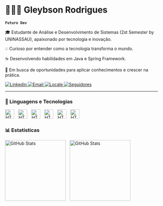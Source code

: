 # 👨🏽‍💻 Gleybson Rodrigues

**`Futuro Dev`**

🎓 Estudante de Análise e Desenvolvimento de Sistemas (2st Semester by UNINASSAU), apaixonado por tecnologia e inovação.

💡 Curioso por entender como a tecnologia transforma o mundo.

☕ Desenvolvendo habilidades em Java e Spring Framework.

🚀 Em busca de oportunidades para aplicar conhecimentos e crescer na prática.

<p align="left">
    <a href="https://www.linkedin.com/in/gleybson-rodrigues/">
        <img 
            alt="Linkedin" 
            title="Meu Linkedin" 
            src="https://custom-icon-badges.demolab.com/badge/-Linkedin-plum?style=for-the-badge&logo=comment-discussion&logoColor=black"
        />
    </a>
    <a href="">
        <img 
            alt="Email" 
            title="Email para Contato" 
            src="https://custom-icon-badges.demolab.com/badge/-gleybsonrodrigues@outlook.com-red?style=for-the-badge&logo=mention&logoColor=white"
        />
    </a> 
    <a href="">
        <img 
            alt="Locale" 
            title="Localidade" 
            src="https://custom-icon-badges.demolab.com/badge/RECIFE-BR-purple?style=for-the-badge&logo=location&logoColor=white"
        />
    </a>
    <a href="https://github.com/GleybsonRodrigues03?tab=followers">
        <img 
            alt="Seguidores" 
            title="Me siga no GitHub" 
            src="https://custom-icon-badges.demolab.com/github/followers/GleybsonRodrigues03?color=236ad3&labelColor=1155ba&style=for-the-badge&logo=github&label=Seguidores&logoColor=white"
        />
    </a>
</p>

---

### 🤖 Linguagens e Tecnologias


<img
      align="left" 
      alt="HTML"
      title="HTML" 
      width="30px" 
      style="padding-right: 10px;"  
      src="https://cdn.jsdelivr.net/gh/devicons/devicon@latest/icons/java/java-original.svg" 
/>


<img 
      align="left" 
      alt="HTML"
      title="HTML" 
      width="30px" 
      style="padding-right: 10px;"
      src="https://cdn.jsdelivr.net/gh/devicons/devicon@latest/icons/python/python-original.svg" 
/>
          

<img 
      align="left" 
      alt="HTML"
      title="HTML" 
      width="30px" 
      style="padding-right: 10px;"
      src="https://cdn.jsdelivr.net/gh/devicons/devicon@latest/icons/mysql/mysql-original.svg" 
/>

<img 
      align="left" 
      alt="HTML"
      title="HTML" 
      width="30px" 
      style="padding-right: 10px;"
      src="https://cdn.jsdelivr.net/gh/devicons/devicon@latest/icons/html5/html5-original.svg" 
/>

<img 
      align="left" 
      alt="HTML"
      title="HTML" 
      width="30px" 
      style="padding-right: 10px;"
      src="https://cdn.jsdelivr.net/gh/devicons/devicon@latest/icons/css3/css3-original.svg" 
/>

<img 
      align="left" 
      alt="HTML"
      title="HTML" 
      width="30px" 
      style="padding-right: 10px;"
      src="https://cdn.jsdelivr.net/gh/devicons/devicon@latest/icons/github/github-original.svg" 
/>

<br/>
<br/>

### 📊 Estatísticas

<img 
    align="left" 
    alt="GitHub Stats" 
    height="200" 
    style="padding-right: 10px;" 
    src="https://github-readme-stats.vercel.app/api?username=gleybsonrodrigues03&show_icons=true&theme=tokyonight&include_all_commits=true&locale=pt-br" 
/>

<img 
    align="left" 
    alt="GitHub Stats" 
    height="200" 
    style="padding-right: 10px;" 
    src="https://github-readme-stats.vercel.app/api/top-langs/?username=GleybsonRodrigues03&theme=tokyonight&layout=compact&custom_title=Tecnologias&langs_count=9" 
/>
